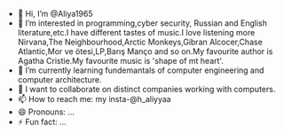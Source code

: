 - 👋 Hi, I’m @Aliya1965
- 👀 I’m interested in programming,cyber security, Russian and English literature,etc.I have different tastes of music.I love listening more Nirvana,The Neighbourhood,Arctic Monkeys,Gibran Alcocer,Chase Atlantic,Mor ve ötesi,LP,Barış Manço and so on.My favourite author is Agatha Cristie.My favourite music is 'shape of mt heart'.
- 🌱 I’m currently learning fundemantals of computer engineering and computer architecture. 
- 💞️ I want to collaborate on distinct companies working with computers.
- 📫 How to reach me: my insta-@h_aliyyaa
- 😄 Pronouns: ...
- ⚡ Fun fact: ...

<!---
Aliya1965/Aliya1965 is a ✨ special ✨ repository because its `README.md` (this file) appears on your GitHub profile.
You can click the Preview link to take a look at your changes.
--->

